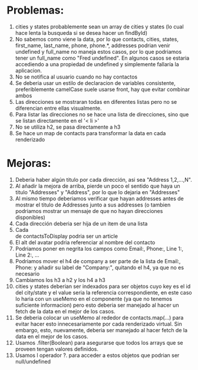 # Problemas:

1. cities y states probablemente sean un array de cities y states (lo cual hace lenta la busqueda si se desea hacer un findById)
2. No sabemos como viene la data, por lo que contacts, cities, states, first_name, last_name, phone, phone.*, addresses podrian venir undefined y full_name no maneja estos casos, por lo que podriamos tener un full_name como "Fred undefined". En algunos casos se estaria accediendo a una propiedad de undefined y simplemente fallaría la aplicacion.
3. No se notifica al usuario cuando no hay contactos
4. Se deberia usar un estilo de declaracion de variables consistente, preferiblemente camelCase suele usarse front, hay que evitar combinar ambos
5. Las direcciones se mostraran todas en diferentes listas pero no se diferencian entre ellas visualmente.
6. Para listar las direcciones no se hace una lista de direcciones, sino que se listan directamente en el '< li >'
7. No se utiliza h2, se pasa directamente a h3
8. Se hace un map de contacts para transformar la data en cada renderizado


# Mejoras:


1. Deberia haber algún titulo por cada dirección, asi sea "Address 1,2,...,N".
2. Al añadir la mejora de arriba, pierde un poco el sentido que haya un titulo "Addresses" y "Address", por lo que lo dejaria en "Addresses"
3. Al mismo tiempo deberiamos verificar que hayan addresses antes de mostrar el titulo de Addresses junto a sus addresses (o tambien podriamos mostrar un mensaje de que no hayan direcciones disponibles)
4. Cada dirección deberia ser hija de un item de una lista
5. Cada <div> de contactsToDisplay podria ser un article
6. El alt del avatar podria referenciar al nombre del contacto
7. Podriamos poner en negrita los campos como Email:, Phone:, Line 1:, Line 2:, ...
8. Podriamos mover el h4 de company a ser parte de la lista de Email:, Phone: y añadir su label de "Company:", quitando el h4, ya que no es necesario
9. Cambiamos los h3 a h2 y los h4 a h3
10. cities y states deberian ser indexados para ser objetos cuyo key es el id del city/state y el value seria la referencia correspondiente, en este caso lo haria con un useMemo en el componente (ya que no tenemos suficiente informacion) pero esto deberia ser manejado al hacer un fetch de la data en el mejor de los casos.
11. Se deberia colocar un useMemo al rededor de contacts.map(...) para evitar hacer esto innecesariamente por cada renderizado virtual. Sin embargo, esto, nuevamente, deberia ser manejado al hacer fetch de la data en el mejor de los casos.
12. Usamos .filter(Boolean) para asegurarse que todos los arrays que se proveen tengan valores definidos.
13. Usamos l operador ?. para acceder a estos objetos que podrian ser null/undefined